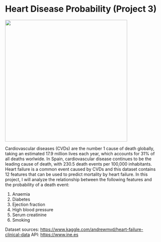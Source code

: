 # Heart Disease Probability (Project 3)

<img src="https://www.health.harvard.edu/media/content/images/CAC_Heart_N1803_gi473342614.jpg" width="400" height="400">

Cardiovascular diseases (CVDs) are the number 1 cause of death globally, taking an estimated 17.9 million lives each year, which accounts for 31% of all deaths worlwide. In Spain, cardiovascular disease continues to be the leading cause of death, with 230.5 death events per 100,000 inhabitants. 
Heart failure is a common event caused by CVDs and this dataset contains 12 features that can be used to predict mortality by heart failure. In this project, I will analyze the relationship between the following features and the probability of a death event:
1) Anaemia 
2) Diabetes 
3) Ejection fraction
4) High blood pressure 
6) Serum creatinine 
7) Smoking

Dataset sources: https://www.kaggle.com/andrewmvd/heart-failure-clinical-data
API: https://www.ine.es
